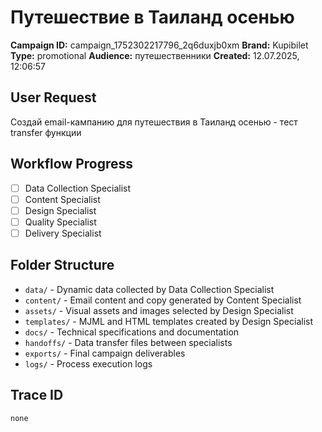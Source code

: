 # Путешествие в Таиланд осенью

**Campaign ID:** campaign_1752302217796_2q6duxjb0xm
**Brand:** Kupibilet
**Type:** promotional
**Audience:** путешественники
**Created:** 12.07.2025, 12:06:57

## User Request
Создай email-кампанию для путешествия в Таиланд осенью - тест transfer функции

## Workflow Progress
- [ ] Data Collection Specialist
- [ ] Content Specialist  
- [ ] Design Specialist
- [ ] Quality Specialist
- [ ] Delivery Specialist

## Folder Structure

- `data/` - Dynamic data collected by Data Collection Specialist
- `content/` - Email content and copy generated by Content Specialist
- `assets/` - Visual assets and images selected by Design Specialist
- `templates/` - MJML and HTML templates created by Design Specialist
- `docs/` - Technical specifications and documentation
- `handoffs/` - Data transfer files between specialists
- `exports/` - Final campaign deliverables
- `logs/` - Process execution logs

## Trace ID
`none`
